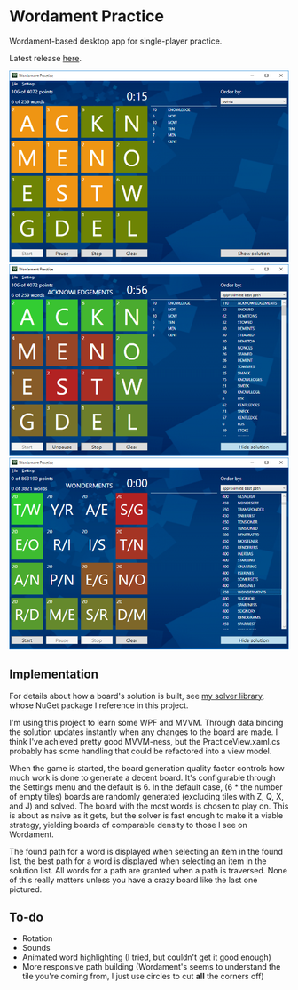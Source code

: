 Wordament Practice
==================

Wordament-based desktop app for single-player practice.

Latest release [here](https://github.com/davghouse/WordamentPractice/releases/tag/v2.1.2).

![Solving](/Screenshots/Solving.png)
![Showing](/Screenshots/Showing.png)
![Wonderments](/Screenshots/Wonderments.png)

Implementation
--------------
For details about how a board's solution is built, see [my solver library](https://github.com/davghouse/Daves.WordamentSolver), whose NuGet package I reference in this project.

I'm using this project to learn some WPF and MVVM. Through data binding the solution updates instantly when any changes to the board are made.
I think I've achieved pretty good MVVM-ness, but the PracticeView.xaml.cs probably has some handling that could be refactored into a view model.

When the game is started, the board generation quality factor controls how much work is done to generate a decent board.
It's configurable through the Settings menu and the default is 6.
In the default case, (6 * the number of empty tiles) boards are randomly generated (excluding tiles with Z, Q, X, and J) and solved.
The board with the most words is chosen to play on.
This is about as naive as it gets, but the solver is fast enough to make it a viable strategy, yielding boards of comparable density to those I see on Wordament.

The found path for a word is displayed when selecting an item in the found list, the best path for a word is displayed when selecting an item in the solution list.
All words for a path are granted when a path is traversed. None of this really matters unless you have a crazy board like the last one pictured.

To-do
-----
* Rotation
* Sounds
* Animated word highlighting (I tried, but couldn't get it good enough)
* More responsive path building (Wordament's seems to understand the tile you're coming from, I just use circles to cut **all** the corners off)

